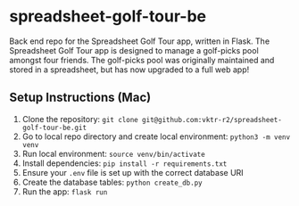 # spreadsheet-golf-tour-be
Back end repo for the Spreadsheet Golf Tour app, written in Flask.  The Spreadsheet Golf Tour app is designed to manage a golf-picks pool amongst four friends.  The golf-picks pool was originally maintained and stored in a spreadsheet, but has now upgraded to a full web app!

## Setup Instructions (Mac)
1. Clone the repository: `git clone git@github.com:vktr-r2/spreadsheet-golf-tour-be.git`
2. Go to local repo directory and create local environment: `python3 -m venv venv`
3. Run local environment: `source venv/bin/activate`
4. Install dependencies: `pip install -r requirements.txt`
5. Ensure your `.env` file is set up with the correct database URI
6. Create the database tables: `python create_db.py`
7. Run the app: `flask run`


<!-- source venv/bin/activate
flask run -->